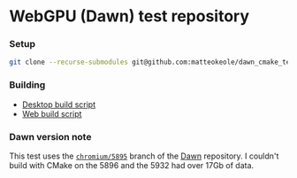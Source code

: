 # WebGPU (Dawn) test repository

### Setup

```sh
git clone --recurse-submodules git@github.com:matteokeole/dawn_cmake_test.git
```

### Building

- [Desktop build script](https://github.com/matteokeole/dawn_cmake_test/blob/main/build_desktop.bat)
- [Web build script](https://github.com/matteokeole/dawn_cmake_test/blob/main/build_web.bat)

### Dawn version note

This test uses the [`chromium/5895`](https://dawn.googlesource.com/dawn/+/refs/heads/chromium/5895) branch of the [Dawn](https://dawn.googlesource.com/dawn/) repository. I couldn't build with CMake on the 5896 and the 5932 had over 17Gb of data.